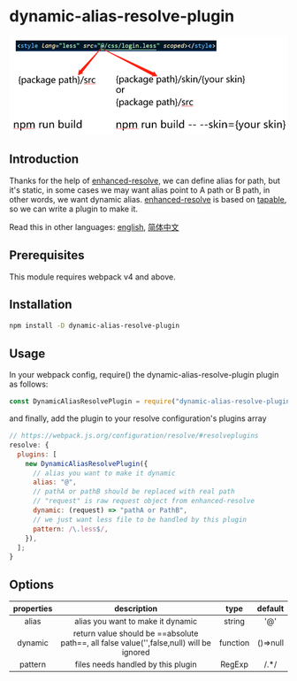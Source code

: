 # dynamic-alias-resolve-plugin

![](assets/2020-06-12-10-12-59.png)

## Introduction

Thanks for the help of [enhanced-resolve](https://github.com/webpack/enhanced-resolve), we can define alias for path, but it's static, in some cases we may want alias point to A path or B path, in other words, we want dynamic alias. [enhanced-resolve](https://github.com/webpack/enhanced-resolve) is based on [tapable](https://github.com/webpack/tapable), so we can write a plugin to make it.

Read this in other languages: [english](./README.md), [简体中文](./README.zh-cn.md)

## Prerequisites

This module requires webpack v4 and above.

## Installation

```sh
npm install -D dynamic-alias-resolve-plugin
```

## Usage

In your webpack config, require() the dynamic-alias-resolve-plugin plugin as follows:

```js
const DynamicAliasResolvePlugin = require("dynamic-alias-resolve-plugin");
```

and finally, add the plugin to your resolve configuration's plugins array

```js
// https://webpack.js.org/configuration/resolve/#resolveplugins
resolve: {
  plugins: [
    new DynamicAliasResolvePlugin({
      // alias you want to make it dynamic
      alias: "@",
      // pathA or pathB should be replaced with real path
      // "request" is raw request object from enhanced-resolve
      dynamic: (request) => "pathA or PathB",
      // we just want less file to be handled by this plugin
      pattern: /\.less$/,
    }),
  ];
}
```

## Options

| properties |                                       description                                        |   type   | default  |
| :--------: | :--------------------------------------------------------------------------------------: | :------: | :------: |
|   alias    |                            alias you want to make it dynamic                             |  string  |   '@'    |
|  dynamic   | return value should be ==absolute path==, all false value('',false,null) will be ignored | function | ()=>null |
|  pattern   |                            files needs handled by this plugin                            |  RegExp  |  /.\*/   |
